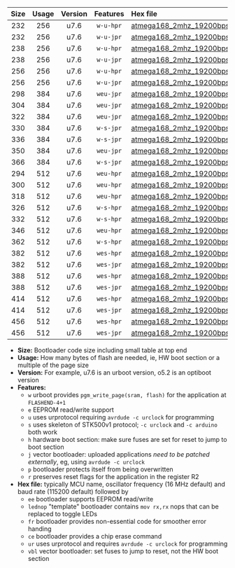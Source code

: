 |Size|Usage|Version|Features|Hex file|
|:-:|:-:|:-:|:-:|:--|
|232|256|u7.6|`w-u-hpr`|[atmega168_2mhz_19200bps_ur.hex](https://raw.githubusercontent.com/stefanrueger/urboot/main/bootloaders/atmega168/fcpu_2mhz/19200_bps/atmega168_2mhz_19200bps_ur.hex)|
|232|256|u7.6|`w-u-jpr`|[atmega168_2mhz_19200bps_ur_vbl.hex](https://raw.githubusercontent.com/stefanrueger/urboot/main/bootloaders/atmega168/fcpu_2mhz/19200_bps/atmega168_2mhz_19200bps_ur_vbl.hex)|
|238|256|u7.6|`w-u-hpr`|[atmega168_2mhz_19200bps_lednop_ur.hex](https://raw.githubusercontent.com/stefanrueger/urboot/main/bootloaders/atmega168/fcpu_2mhz/19200_bps/atmega168_2mhz_19200bps_lednop_ur.hex)|
|238|256|u7.6|`w-u-jpr`|[atmega168_2mhz_19200bps_lednop_ur_vbl.hex](https://raw.githubusercontent.com/stefanrueger/urboot/main/bootloaders/atmega168/fcpu_2mhz/19200_bps/atmega168_2mhz_19200bps_lednop_ur_vbl.hex)|
|256|256|u7.6|`w-u-hpr`|[atmega168_2mhz_19200bps_lednop_fr_ur.hex](https://raw.githubusercontent.com/stefanrueger/urboot/main/bootloaders/atmega168/fcpu_2mhz/19200_bps/atmega168_2mhz_19200bps_lednop_fr_ur.hex)|
|256|256|u7.6|`w-u-jpr`|[atmega168_2mhz_19200bps_lednop_fr_ur_vbl.hex](https://raw.githubusercontent.com/stefanrueger/urboot/main/bootloaders/atmega168/fcpu_2mhz/19200_bps/atmega168_2mhz_19200bps_lednop_fr_ur_vbl.hex)|
|298|384|u7.6|`weu-jpr`|[atmega168_2mhz_19200bps_ee_ur_vbl.hex](https://raw.githubusercontent.com/stefanrueger/urboot/main/bootloaders/atmega168/fcpu_2mhz/19200_bps/atmega168_2mhz_19200bps_ee_ur_vbl.hex)|
|304|384|u7.6|`weu-jpr`|[atmega168_2mhz_19200bps_ee_lednop_ur_vbl.hex](https://raw.githubusercontent.com/stefanrueger/urboot/main/bootloaders/atmega168/fcpu_2mhz/19200_bps/atmega168_2mhz_19200bps_ee_lednop_ur_vbl.hex)|
|322|384|u7.6|`weu-jpr`|[atmega168_2mhz_19200bps_ee_lednop_fr_ur_vbl.hex](https://raw.githubusercontent.com/stefanrueger/urboot/main/bootloaders/atmega168/fcpu_2mhz/19200_bps/atmega168_2mhz_19200bps_ee_lednop_fr_ur_vbl.hex)|
|330|384|u7.6|`w-s-jpr`|[atmega168_2mhz_19200bps_vbl.hex](https://raw.githubusercontent.com/stefanrueger/urboot/main/bootloaders/atmega168/fcpu_2mhz/19200_bps/atmega168_2mhz_19200bps_vbl.hex)|
|336|384|u7.6|`w-s-jpr`|[atmega168_2mhz_19200bps_lednop_vbl.hex](https://raw.githubusercontent.com/stefanrueger/urboot/main/bootloaders/atmega168/fcpu_2mhz/19200_bps/atmega168_2mhz_19200bps_lednop_vbl.hex)|
|350|384|u7.6|`weu-jpr`|[atmega168_2mhz_19200bps_ee_lednop_fr_ce_ur_vbl.hex](https://raw.githubusercontent.com/stefanrueger/urboot/main/bootloaders/atmega168/fcpu_2mhz/19200_bps/atmega168_2mhz_19200bps_ee_lednop_fr_ce_ur_vbl.hex)|
|366|384|u7.6|`w-s-jpr`|[atmega168_2mhz_19200bps_lednop_fr_vbl.hex](https://raw.githubusercontent.com/stefanrueger/urboot/main/bootloaders/atmega168/fcpu_2mhz/19200_bps/atmega168_2mhz_19200bps_lednop_fr_vbl.hex)|
|294|512|u7.6|`weu-hpr`|[atmega168_2mhz_19200bps_ee_ur.hex](https://raw.githubusercontent.com/stefanrueger/urboot/main/bootloaders/atmega168/fcpu_2mhz/19200_bps/atmega168_2mhz_19200bps_ee_ur.hex)|
|300|512|u7.6|`weu-hpr`|[atmega168_2mhz_19200bps_ee_lednop_ur.hex](https://raw.githubusercontent.com/stefanrueger/urboot/main/bootloaders/atmega168/fcpu_2mhz/19200_bps/atmega168_2mhz_19200bps_ee_lednop_ur.hex)|
|318|512|u7.6|`weu-hpr`|[atmega168_2mhz_19200bps_ee_lednop_fr_ur.hex](https://raw.githubusercontent.com/stefanrueger/urboot/main/bootloaders/atmega168/fcpu_2mhz/19200_bps/atmega168_2mhz_19200bps_ee_lednop_fr_ur.hex)|
|326|512|u7.6|`w-s-hpr`|[atmega168_2mhz_19200bps.hex](https://raw.githubusercontent.com/stefanrueger/urboot/main/bootloaders/atmega168/fcpu_2mhz/19200_bps/atmega168_2mhz_19200bps.hex)|
|332|512|u7.6|`w-s-hpr`|[atmega168_2mhz_19200bps_lednop.hex](https://raw.githubusercontent.com/stefanrueger/urboot/main/bootloaders/atmega168/fcpu_2mhz/19200_bps/atmega168_2mhz_19200bps_lednop.hex)|
|346|512|u7.6|`weu-hpr`|[atmega168_2mhz_19200bps_ee_lednop_fr_ce_ur.hex](https://raw.githubusercontent.com/stefanrueger/urboot/main/bootloaders/atmega168/fcpu_2mhz/19200_bps/atmega168_2mhz_19200bps_ee_lednop_fr_ce_ur.hex)|
|362|512|u7.6|`w-s-hpr`|[atmega168_2mhz_19200bps_lednop_fr.hex](https://raw.githubusercontent.com/stefanrueger/urboot/main/bootloaders/atmega168/fcpu_2mhz/19200_bps/atmega168_2mhz_19200bps_lednop_fr.hex)|
|382|512|u7.6|`wes-hpr`|[atmega168_2mhz_19200bps_ee.hex](https://raw.githubusercontent.com/stefanrueger/urboot/main/bootloaders/atmega168/fcpu_2mhz/19200_bps/atmega168_2mhz_19200bps_ee.hex)|
|382|512|u7.6|`wes-jpr`|[atmega168_2mhz_19200bps_ee_vbl.hex](https://raw.githubusercontent.com/stefanrueger/urboot/main/bootloaders/atmega168/fcpu_2mhz/19200_bps/atmega168_2mhz_19200bps_ee_vbl.hex)|
|388|512|u7.6|`wes-hpr`|[atmega168_2mhz_19200bps_ee_lednop.hex](https://raw.githubusercontent.com/stefanrueger/urboot/main/bootloaders/atmega168/fcpu_2mhz/19200_bps/atmega168_2mhz_19200bps_ee_lednop.hex)|
|388|512|u7.6|`wes-jpr`|[atmega168_2mhz_19200bps_ee_lednop_vbl.hex](https://raw.githubusercontent.com/stefanrueger/urboot/main/bootloaders/atmega168/fcpu_2mhz/19200_bps/atmega168_2mhz_19200bps_ee_lednop_vbl.hex)|
|414|512|u7.6|`wes-hpr`|[atmega168_2mhz_19200bps_ee_lednop_fr.hex](https://raw.githubusercontent.com/stefanrueger/urboot/main/bootloaders/atmega168/fcpu_2mhz/19200_bps/atmega168_2mhz_19200bps_ee_lednop_fr.hex)|
|414|512|u7.6|`wes-jpr`|[atmega168_2mhz_19200bps_ee_lednop_fr_vbl.hex](https://raw.githubusercontent.com/stefanrueger/urboot/main/bootloaders/atmega168/fcpu_2mhz/19200_bps/atmega168_2mhz_19200bps_ee_lednop_fr_vbl.hex)|
|456|512|u7.6|`wes-hpr`|[atmega168_2mhz_19200bps_ee_lednop_fr_ce.hex](https://raw.githubusercontent.com/stefanrueger/urboot/main/bootloaders/atmega168/fcpu_2mhz/19200_bps/atmega168_2mhz_19200bps_ee_lednop_fr_ce.hex)|
|456|512|u7.6|`wes-jpr`|[atmega168_2mhz_19200bps_ee_lednop_fr_ce_vbl.hex](https://raw.githubusercontent.com/stefanrueger/urboot/main/bootloaders/atmega168/fcpu_2mhz/19200_bps/atmega168_2mhz_19200bps_ee_lednop_fr_ce_vbl.hex)|

- **Size:** Bootloader code size including small table at top end
- **Usage:** How many bytes of flash are needed, ie, HW boot section or a multiple of the page size
- **Version:** For example, u7.6 is an urboot version, o5.2 is an optiboot version
- **Features:**
  + `w` urboot provides `pgm_write_page(sram, flash)` for the application at `FLASHEND-4+1`
  + `e` EEPROM read/write support
  + `u` uses urprotocol requiring `avrdude -c urclock` for programming
  + `s` uses skeleton of STK500v1 protocol; `-c urclock` and `-c arduino` both work
  + `h` hardware boot section: make sure fuses are set for reset to jump to boot section
  + `j` vector bootloader: uploaded applications *need to be patched externally*, eg, using `avrdude -c urclock`
  + `p` bootloader protects itself from being overwritten
  + `r` preserves reset flags for the application in the register R2
- **Hex file:** typically MCU name, oscillator frequency (16 MHz default) and baud rate (115200 default) followed by
  + `ee` bootloader supports EEPROM read/write
  + `lednop` "template" bootloader contains `mov rx,rx` nops that can be replaced to toggle LEDs
  + `fr` bootloader provides non-essential code for smoother error handing
  + `ce` bootloader provides a chip erase command
  + `ur` uses urprotocol and requires `avrdude -c urclock` for programming
  + `vbl` vector bootloader: set fuses to jump to reset, not the HW boot section
